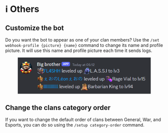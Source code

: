 # ℹ️ Others

## Customize the bot

Do you want the bot to appear as one of your clan members? Use the `/set webhook-profile {picture} {name}` command to change its name and profile picture. It will use this name and profile picture each time it sends logs.

<figure><img src="../.gitbook/assets/image (102).png" alt=""><figcaption></figcaption></figure>

## Change the clans category order&#x20;

If you want to change the default order of clans between General, War, and Esports, you can do so using the `/setup category-order` command.
